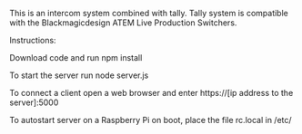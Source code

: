 This is an intercom system combined with tally. Tally system is compatible with the Blackmagicdesign ATEM Live Production Switchers.

Instructions:

Download code and run npm install

To start the server run node server.js

To connect a client open a web browser and enter https://[ip address to the server]:5000

To autostart server on a Raspberry Pi on boot, place the file rc.local in /etc/
